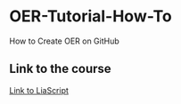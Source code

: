 # OER-Tutorial-How-To
How to Create OER on GitHub

## Link to the course
[Link to LiaScript](https://liascript.github.io/course/?https://raw.githubusercontent.com/oer-tutorials-test/OER-Tutorial-How-To/main/index.md#1)
